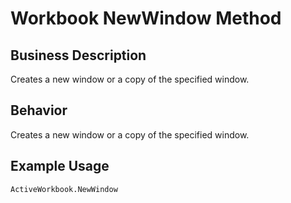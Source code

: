 # Workbook NewWindow Method

## Business Description
Creates a new window or a copy of the specified window.

## Behavior
Creates a new window or a copy of the specified window.

## Example Usage
```vba
ActiveWorkbook.NewWindow
```